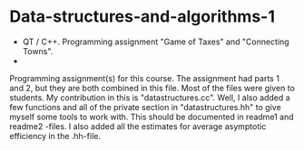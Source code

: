 # Data-structures-and-algorithms-1
- QT / C++. Programming assignment "Game of Taxes" and "Connecting Towns".
- 
Programming assignment(s) for this course. The assignment had parts 1 and 2, but they are both combined in this file. 
Most of the files were given to students. My contribution in this is "datastructures.cc". Well, I also added a few functions and all of the private section in "datastructures.hh" to give myself some tools to work with. This should be documented in readme1 and readme2 -files. I also added all the estimates for average asymptotic efficiency in the .hh-file.
